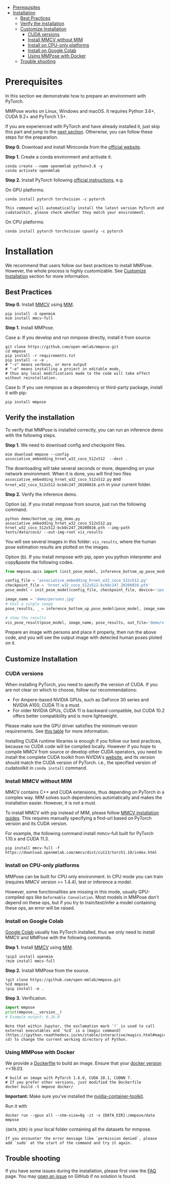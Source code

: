 <!-- TOC -->

- [Prerequisites](#prerequisites)
- [Installation](#installation)
  - [Best Practices](#best-practices)
  - [Verify the installation](#verify-the-installation)
  - [Customize Installation](#customize-installation)
    - [CUDA versions](#cuda-versions)
    - [Install MMCV without MIM](#install-mmcv-without-mim)
    - [Install on CPU-only platforms](#install-on-cpu-only-platforms)
    - [Install on Google Colab](#install-on-google-colab)
    - [Using MMPose with Docker](#using-mmpose-with-docker)
  - [Trouble shooting](#trouble-shooting)

<!-- TOC -->

# Prerequisites

In this section we demonstrate how to prepare an environment with PyTorch.

MMPose works on Linux, Windows and macOS. It requires Python 3.6+, CUDA 9.2+ and PyTorch 1.5+.

If you are experienced with PyTorch and have already installed it, just skip this part and jump to the [next section](#installation). Otherwise, you can follow these steps for the preparation.

**Step 0.** Download and install Miniconda from the [official website](https://docs.conda.io/en/latest/miniconda.html).

**Step 1.** Create a conda environment and activate it.

```shell
conda create --name openmmlab python=3.8 -y
conda activate openmmlab
```

**Step 2.** Install PyTorch following [official instructions](https://pytorch.org/get-started/locally/), e.g.

On GPU platforms:

```shell
conda install pytorch torchvision -c pytorch
```

```{warning}
This command will automatically install the latest version PyTorch and cudatoolkit, please check whether they match your environment.
```

On CPU platforms:

```shell
conda install pytorch torchvision cpuonly -c pytorch
```

# Installation

We recommend that users follow our best practices to install MMPose. However, the whole process is highly customizable. See [Customize Installation](#customize-installation) section for more information.

## Best Practices

**Step 0.** Install [MMCV](https://github.com/open-mmlab/mmcv) using [MIM](https://github.com/open-mmlab/mim).

```shell
pip install -U openmim
mim install mmcv-full
```

**Step 1.** Install MMPose.

Case a: If you develop and run mmpose directly, install it from source:

```shell
git clone https://github.com/open-mmlab/mmpose.git
cd mmpose
pip install -r requirements.txt
pip install -v -e .
# "-v" means verbose, or more output
# "-e" means installing a project in editable mode,
# thus any local modifications made to the code will take effect without reinstallation.
```

Case b: If you use mmpose as a dependency or third-party package, install it with pip:

```shell
pip install mmpose
```

## Verify the installation

To verify that MMPose is installed correctly, you can run an inference demo with the following steps.

**Step 1.** We need to download config and checkpoint files.

```shell
mim download mmpose --config associative_embedding_hrnet_w32_coco_512x512  --dest .
```

The downloading will take several seconds or more, depending on your network environment. When it is done, you will find two files `associative_embedding_hrnet_w32_coco_512x512.py` and `hrnet_w32_coco_512x512-bcb8c247_20200816.pth` in your current folder.

**Step 2.** Verify the inference demo.

Option (a). If you install mmpose from source, just run the following command.

```shell
python demo/bottom_up_img_demo.py associative_embedding_hrnet_w32_coco_512x512.py hrnet_w32_coco_512x512-bcb8c247_20200816.pth --img-path tests/data/coco/ --out-img-root vis_results
```

You will see several images in this folder: `vis_results`, where the human pose estimation results are plotted on the images.

Option (b). If you install mmpose with pip, open you python interpreter and copy&paste the following codes.

```python
from mmpose.apis import (init_pose_model, inference_bottom_up_pose_model, vis_pose_result)

config_file = 'associative_embedding_hrnet_w32_coco_512x512.py'
checkpoint_file = 'hrnet_w32_coco_512x512-bcb8c247_20200816.pth'
pose_model = init_pose_model(config_file, checkpoint_file, device='cpu')  # or device='cuda:0'

image_name = 'demo/persons.jpg'
# test a single image
pose_results, _ = inference_bottom_up_pose_model(pose_model, image_name)

# show the results
vis_pose_result(pose_model, image_name, pose_results, out_file='demo/vis_persons.jpg')
```

Prepare an image with persons and place it properly, then run the above code, and you will see the output image with detected human poses ploted on it.

## Customize Installation

### CUDA versions

When installing PyTorch, you need to specify the version of CUDA. If you are not clear on which to choose, follow our recommendations:

- For Ampere-based NVIDIA GPUs, such as GeForce 30 series and NVIDIA A100, CUDA 11 is a must.
- For older NVIDIA GPUs, CUDA 11 is backward compatible, but CUDA 10.2 offers better compatibility and is more lightweight.

Please make sure the GPU driver satisfies the minimum version requirements. See [this table](https://docs.nvidia.com/cuda/cuda-toolkit-release-notes/index.html#cuda-major-component-versions__table-cuda-toolkit-driver-versions) for more information.

Installing CUDA runtime libraries is enough if you follow our best practices, because no CUDA code will be compiled locally. However if you hope to compile MMCV from source or develop other CUDA operators, you need to install the complete CUDA toolkit from NVIDIA's [website](https://developer.nvidia.com/cuda-downloads), and its version should match the CUDA version of PyTorch. i.e., the specified version of cudatoolkit in `conda install` command.

### Install MMCV without MIM

MMCV contains C++ and CUDA extensions, thus depending on PyTorch in a complex way. MIM solves such dependencies automatically and makes the installation easier. However, it is not a must.

To install MMCV with pip instead of MIM, please follow [MMCV installation guides](https://mmcv.readthedocs.io/en/latest/get_started/installation.html). This requires manually specifying a find-url based on PyTorch version and its CUDA version.

For example, the following command install mmcv-full built for PyTorch 1.10.x and CUDA 11.3.

```shell
pip install mmcv-full -f https://download.openmmlab.com/mmcv/dist/cu113/torch1.10/index.html
```

### Install on CPU-only platforms

MMPose can be built for CPU only environment. In CPU mode you can train (requires MMCV version >= 1.4.4), test or inference a model.

However, some functionalities are missing in this mode, usually GPU-compiled ops like `Deformable Convolution`. Most models in MMPose don't depend on these ops, but if you try to train/test/infer a model containing these ops, an error will be raised.

### Install on Google Colab

[Google Colab](https://colab.research.google.com/) usually has PyTorch installed,
thus we only need to install MMCV and MMPose with the following commands.

**Step 1.** Install [MMCV](https://github.com/open-mmlab/mmcv) using [MIM](https://github.com/open-mmlab/mim).

```shell
!pip3 install openmim
!mim install mmcv-full
```

**Step 2.** Install MMPose from the source.

```shell
!git clone https://github.com/open-mmlab/mmpose.git
%cd mmpose
!pip install -e .
```

**Step 3.** Verification.

```python
import mmpose
print(mmpose.__version__)
# Example output: 0.26.0
```

```{note}
Note that within Jupyter, the exclamation mark `!` is used to call external executables and `%cd` is a [magic command](https://ipython.readthedocs.io/en/stable/interactive/magics.html#magic-cd) to change the current working directory of Python.
```

### Using MMPose with Docker

We provide a [Dockerfile](https://github.com/open-mmlab/mmpose/blob/master/docker/Dockerfile) to build an image. Ensure that your [docker version](https://docs.docker.com/engine/install/) >=19.03.

```shell
# build an image with PyTorch 1.6.0, CUDA 10.1, CUDNN 7.
# If you prefer other versions, just modified the Dockerfile
docker build -t mmpose docker/
```

**Important:** Make sure you've installed the [nvidia-container-toolkit](https://docs.nvidia.com/datacenter/cloud-native/container-toolkit/install-guide.html#docker).

Run it with

```shell
docker run --gpus all --shm-size=8g -it -v {DATA_DIR}:/mmpose/data mmpose
```

`{DATA_DIR}` is your local folder containing all the datasets for mmpose.

```{note}
If you encounter the error message like `permission denied`, please add `sudo` at the start of the command and try it again.
```

## Trouble shooting

If you have some issues during the installation, please first view the [FAQ](faq.md) page.
You may [open an issue](https://github.com/open-mmlab/mmpose/issues/new/choose) on GitHub if no solution is found.
